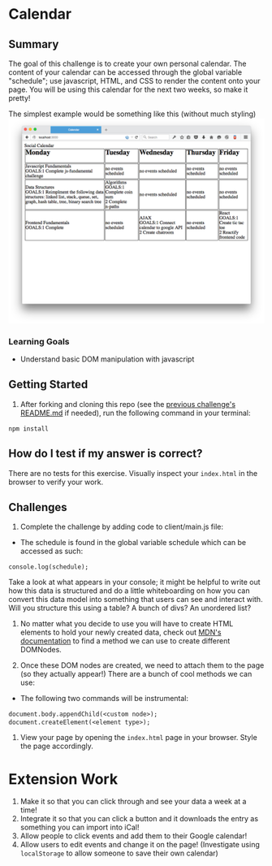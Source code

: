# Calendar

## Summary
The goal of this challenge is to create your own personal calendar. The content of your calendar can be accessed through the global variable "schedule"; use javascript, HTML, and CSS to render the content onto your page. You will be using this calendar for the next two weeks, so make it pretty!

The simplest example would be something like this (without much styling)
![](assets/finished.png)

### Learning Goals
- Understand basic DOM manipulation with javascript

## Getting Started
1. After forking and cloning this repo (see the [previous challenge's README.md](https://github.com/CodesmithLLC/unit-1-js-fundamentals) if needed), run the following command in your terminal:
  ````
  npm install
  ````
## How do I test if my answer is correct?
There are no tests for this exercise. Visually inspect your ```index.html``` in the browser to verify your work.

## Challenges

1. Complete the challenge by adding code to client/main.js file:

  - The schedule is found in the global variable schedule which can be accessed as such:
  ````
  console.log(schedule);
  ````
  Take a look at what appears in your console; it might be helpful to write out how this data is structured and do a little whiteboarding on how you can convert this data model into something that users can see and interact with. Will you structure this using a table? A bunch of divs? An unordered list? 

1. No matter what you decide to use you will have to create HTML elements to hold your newly created data, check out [MDN's documentation](https://developer.mozilla.org/en-US/docs/Web/API/Document/createElement) to find a method we can use to create different DOMNodes.

1. Once these DOM nodes are created, we need to attach them to the page (so they actually appear!) There are a bunch of cool methods we can use:

  - The following two commands will be instrumental:
  ````
  document.body.appendChild(<custom node>);
  document.createElement(<element type>);
  ````

1. View your page by opening the ```index.html``` page in your browser. Style the page accordingly.


# Extension Work

1. Make it so that you can click through and see your data a week at a time!
1. Integrate it so that you can click a button and it downloads the entry as something you can import into iCal!
1. Allow people to click events and add them to their Google calendar!
1. Allow users to edit events and change it on the page! (Investigate using `localStorage` to allow someone to save their own calendar)
